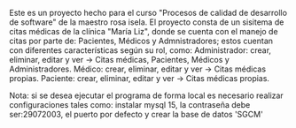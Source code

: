 Este es un proyecto hecho para el curso "Procesos de calidad de desarrollo de software" de la maestro rosa isela. 
El proyecto consta de un sisitema de citas médicas de la clínica "María Liz", donde se cuenta con el manejo de citas
por parte de: Pacientes, Médicos y Admnistradores; estos cuentan con diferentes características según su rol, como:
Administrador: crear, eliminar, editar y ver -> Citas médicas, Pacientes, Médicos y Administradores.
Médico: crear, eliminar, editar y ver -> Citas médicas propias.
Paciente: crear, eliminar, editar y ver -> Citas médicas propias.

Nota: si se desea ejecutar el programa de forma local es necesario realizar configuraciones tales como:
instalar mysql 15, la contraseña debe ser:29072003, el puerto por defecto y crear la base de datos 'SGCM'

